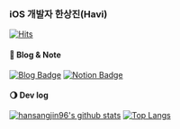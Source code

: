 
### iOS 개발자 한상진(Havi)

[![Hits](https://hits.seeyoufarm.com/api/count/incr/badge.svg?url=https%3A%2F%2Fgithub.com%2Fhansangjin96&count_bg=%2392A8D1&title_bg=%23A88AED&icon=swift.svg&icon_color=%2392A8D1&title=hits&edge_flat=false)](https://hits.seeyoufarm.com)

#### 🌟  Blog & Note

[![Blog Badge](https://img.shields.io/badge/-Blog-92a8d1?logo=naver&logoColor=white&link=https://velog.io/@hansangjin96)](https://velog.io/@hansangjin96)
[![Notion Badge](https://img.shields.io/badge/-Notion-92a8d1?logo=notion&logoColor=white&link=https://www.notion.so/Sangjin-Han-0b5e70dc052f42749ea255d93e41534d)](https://www.notion.so/Sangjin-Han-0b5e70dc052f42749ea255d93e41534d)

#### 🌖  Dev log

[![hansangjin96's github stats](https://github-readme-stats.vercel.app/api?username=hansangjin96&count_private=true&custom_title=Havi's&nbsp;github&nbsp;👀&bg_color=30,A88AED,92a8d1&title_color=fff&text_color=fff)](https://github.com/anuraghazra/github-readme-stats)
[![Top Langs](https://github-readme-stats.vercel.app/api/top-langs/?username=hansangjin96&layout=compact&custom_title=My&nbsp;Language&nbsp;⌨️&bg_color=30,A88AED,92a8d1&title_color=fff&text_color=fff)](https://github.com/anuraghazra/github-readme-stats)

<!--
**hansangjin96/hansangjin96** is a ✨ _special_ ✨ repository because its `README.md` (this file) appears on your GitHub profile.

Here are some ideas to get you started:

- 🔭 I’m currently working on ...
- 🌱 I’m currently learning ...
- 👯 I’m looking to collaborate on ...
- 🤔 I’m looking for help with ...
- 💬 Ask me about ...
- 📫 How to reach me: ...
- 😄 Pronouns: ...
- ⚡ Fun fact: ...
-->
